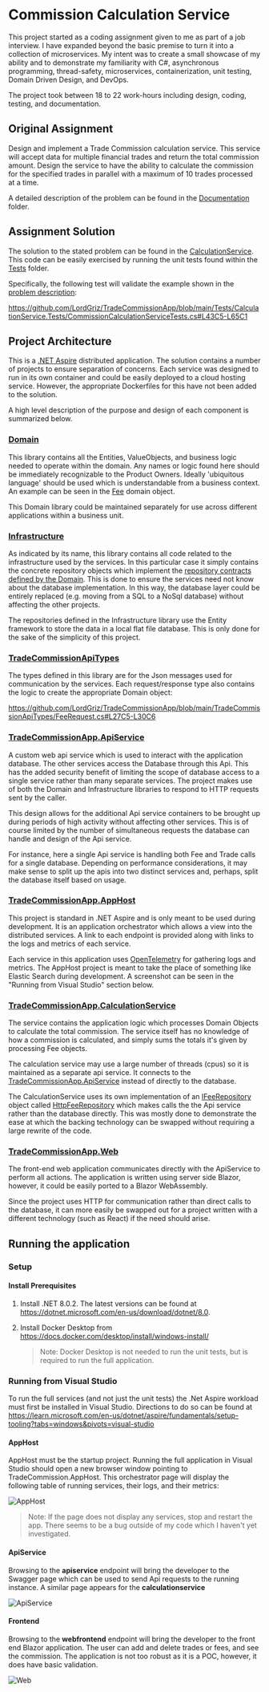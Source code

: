 
# Commission Calculation Service

This project started as a coding assignment given to me as part of a job interview. I have expanded beyond the basic premise to turn it into a collection of microservices. My intent was to create a small showcase of my ability and to demonstrate my familiarity with C#, asynchronous programming, thread-safety, microservices, containerization, unit testing, Domain Driven Design, and DevOps.

The project took between 18 to 22 work-hours including design, coding, testing, and documentation.

## Original Assignment
Design and implement a Trade Commission calculation service. This service will accept data for multiple
financial trades and return the total commission amount. Design the service to have the ability to calculate the commission for the specified trades in parallel with a maximum of 10 trades processed at a time.

A detailed description of the problem can be found in the [Documentation](Documentation/ProblemDescription.md) folder.

## Assignment Solution
The solution to the stated problem can be found in the [CalculationService](TradeCommissionApp.CalculationService/CommissionCalculationService.cs). This code can be easily exercised by running the unit tests found within the [Tests](Tests/CalculationService.Tests/CommissionCalculationServiceTests.cs) folder. 

Specifically, the following test will validate the example shown in the [problem description](Documentation/ProblemDescription.md):

https://github.com/LordGriz/TradeCommissionApp/blob/main/Tests/CalculationService.Tests/CommissionCalculationServiceTests.cs#L43C5-L65C1

## Project Architecture 
This is a [.NET Aspire](https://learn.microsoft.com/en-us/dotnet/aspire/get-started/aspire-overview) distributed application. The solution contains a number of projects to ensure separation of concerns. Each service was designed to run in its own container and could be easily deployed to a cloud hosting service. However, the appropriate Dockerfiles for this have not been added to the solution.

A high level description of the purpose and design of each component is summarized below.

### [Domain](/Domain/)
This library contains all the Entities, ValueObjects, and business logic needed to operate within the domain. Any names or logic found here should be immediately recognizable to the Product Owners. Ideally 'ubiquitous language' should be used which is understandable from a business context. An example can be seen in the [Fee](Domain/Objects/Fee.cs) domain object.

This Domain library could be maintained separately for use across different applications within a business unit.

### [Infrastructure](/Infrastructure/)
As indicated by its name, this library contains all code related to the infrastructure used by the services. In this particular case it simply contains the concrete repository objects which implement the [repository contracts defined by the Domain](Domain/Contracts/). This is done to ensure the services need not know about the database implementation. In this way, the database layer could be entirely replaced (e.g. moving from a SQL to a NoSql database) without affecting the other projects.

The repositories defined in the Infrastructure library use the Entity framework to store the data in a local flat file database. This is only done for the sake of the simplicity of this project.

### [TradeCommissionApiTypes](/TradeCommissionApiTypes/)
The types defined in this library are for the Json messages used for communication by the services. Each request/response type also contains the logic to create the appropriate Domain object:

https://github.com/LordGriz/TradeCommissionApp/blob/main/TradeCommissionApiTypes/FeeRequest.cs#L27C5-L30C6

### [TradeCommissionApp.ApiService](/TradeCommissionApp.ApiService/)
A custom web api service which is used to interact with the application database. The other services access the Database through this Api. This has the added security benefit of limiting the scope of database access to a single service rather than many separate services. The project makes use of both the Domain and Infrastructure libraries to respond to HTTP requests sent by the caller.

This design allows for the additional Api service containers to be brought up during periods of high activity without affecting other services. This is of course limited by the number of simultaneous requests the database can handle and design of the Api service.

For instance, here a single Api service is handling both Fee and Trade calls for a single database. Depending on performance considerations, it may make sense to split up the apis into two distinct services and, perhaps, split the database itself based on usage. 

### [TradeCommissionApp.AppHost](/TradeCommissionApp.AppHost/)
This project is standard in .NET Aspire and is only meant to be used during development. It is an application orchestrator which allows a view into the distributed services. A link to each endpoint is provided along with links to the logs and metrics of each service. 

Each service in this application uses [OpenTelemetry](https://learn.microsoft.com/en-us/dotnet/core/diagnostics/observability-with-otel) for gathering logs and metrics. The AppHost project is meant to take the place of something like Elastic Search during development. A screenshot can be seen in the "Running from Visual Studio" section below.

### [TradeCommissionApp.CalculationService](/TradeCommissionApp.CalculationService/)
The service contains the application logic which processes Domain Objects to calculate the total commission. The service itself has no knowledge of how a commission is calculated, and simply sums the totals it's given by processing Fee objects.

The calculation service may use a large number of threads (cpus) so it is maintained as a separate api service. It connects to the [TradeCommissionApp.ApiService](TradeCommissionApp.ApiService/TradesRouteConfiguration.cs) instead of directly to the database.

The CalculationService uses its own implementation of an [IFeeRepository](/Domain/Contracts/IFeeRepository.cs) object called [HttpFeeRepository](/TradeCommissionApp.CalculationService/Repositories/HttpFeeRepository.cs) which makes calls the the Api service rather than the database directly. This was mostly done to demonstrate the ease at which the backing technology can be swapped without requiring a large rewrite of the code. 


### [TradeCommissionApp.Web](/TradeCommissionApp.Web/)
The front-end web application communicates directly with the ApiService to perform all actions. The application is written using server side Blazor, however, it could be easily ported to a Blazor WebAssembly.

Since the project uses HTTP for communication rather than direct calls to the database, it can more easily be swapped out for a project written with a different technology (such as React) if the need should arise.

## Running the application

### Setup
#### Install Prerequisites

1. Install .NET 8.0.2. The latest versions can be found at https://dotnet.microsoft.com/en-us/download/dotnet/8.0. 
2. Install Docker Desktop from https://docs.docker.com/desktop/install/windows-install/

   > Note: Docker Desktop is not needed to run the unit tests, but is required to run the full application. 

### Running from Visual Studio

To run the full services (and not just the unit tests) the .Net Aspire workload must first be installed in Visual Studio. Directions to do so can be found at https://learn.microsoft.com/en-us/dotnet/aspire/fundamentals/setup-tooling?tabs=windows&pivots=visual-studio

#### AppHost
AppHost must be the startup project. Running the full application in Visual Studio should open a new browser window pointing to TradeCommission.AppHost. This orchestrator page will display the following table of running services, their logs, and their metrics:

![AppHost](Documentation/Images/AppHost_Screenshot.jpg)

> Note: If the page does not display any services, stop and restart the app. There seems to be a bug outside of my code which I haven't yet investigated.

#### ApiService
Browsing to the **apiservice** endpoint will bring the developer to the Swagger page which can be used to send Api requests to the running instance. A similar page appears for the **calculationservice** 

![ApiService](Documentation/Images/ApiService_Swagger_Screenshot.jpg)

#### Frontend
Browsing to the **webfrontend** endpoint will bring the developer to the front end Blazor application. The user can add and delete trades or fees, and see the commission. The application is not too robust as it is a POC, however, it does have basic validation.

![Web](Documentation/Images/Web_Screenshot.jpg)




